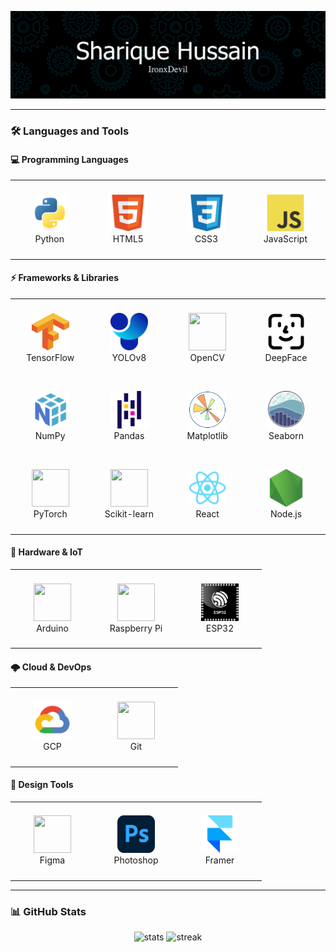 ![MasterHead](assets/github-header-banner.jpg)

---

### 🛠 Languages and Tools  

<p align="left">

#### 💻 Programming Languages  
<table>
  <tr>
    <td align="center" width="120" height="120">
      <img src="https://raw.githubusercontent.com/devicons/devicon/master/icons/python/python-original.svg" width="60" height="60"/>
      <br>Python
    </td>
    <td align="center" width="120" height="120">
      <img src="https://raw.githubusercontent.com/devicons/devicon/master/icons/html5/html5-original.svg" width="60" height="60"/>
      <br>HTML5
    </td>
    <td align="center" width="120" height="120">
      <img src="https://raw.githubusercontent.com/devicons/devicon/master/icons/css3/css3-original.svg" width="60" height="60"/>
      <br>CSS3
    </td>
    <td align="center" width="120" height="120">
      <img src="https://raw.githubusercontent.com/devicons/devicon/master/icons/javascript/javascript-original.svg" width="60" height="60"/>
      <br>JavaScript
    </td>
  </tr>
</table>

#### ⚡ Frameworks & Libraries  
<table>
  <tr>
    <td align="center" width="120" height="120">
      <img src="assets/Tensorflow_logo.svg.png" width="60" height="60"/>
      <br>TensorFlow
    </td>
    <td align="center" width="120" height="120">
      <img src="assets/YOLO_logo.png" width="60" height="60"/>
      <br>YOLOv8
    </td>
    <td align="center" width="120" height="120">
      <img src="https://www.vectorlogo.zone/logos/opencv/opencv-icon.svg" width="60" height="60"/>
      <br>OpenCV
    </td>
    <td align="center" width="120" height="120">
      <img src="assets/deepface_logo.png" width="60" height="60"/>
      <br>DeepFace
    </td>
  </tr>
  <tr>
    <td align="center" width="120" height="120">
      <img src="assets/numpy.svg" width="60" height="60"/>
      <br>NumPy
    </td>
    <td align="center" width="120" height="120">
      <img src="https://raw.githubusercontent.com/devicons/devicon/master/icons/pandas/pandas-original.svg" width="60" height="60"/>
      <br>Pandas
    </td>
    <td align="center" width="120" height="120">
      <img src="assets/matplotlib_logo.png" width="60" height="60"/>
      <br>Matplotlib
    </td>
    <td align="center" width="120" height="120">
      <img src="assets/seaborn_logo.svg" width="60" height="60"/>
      <br>Seaborn
    </td>
  </tr>
  <tr>
    <td align="center" width="120" height="120">
      <img src="https://www.vectorlogo.zone/logos/pytorch/pytorch-icon.svg" width="60" height="60"/>
      <br>PyTorch
    </td>
    <td align="center" width="120" height="120">
      <img src="https://upload.wikimedia.org/wikipedia/commons/0/05/Scikit_learn_logo_small.svg" width="60" height="60"/>
      <br>Scikit-learn
    </td>
    <td align="center" width="120" height="120">
      <img src="https://raw.githubusercontent.com/devicons/devicon/master/icons/react/react-original.svg" width="60" height="60"/>
      <br>React
    </td>
    <td align="center" width="120" height="120">
      <img src="https://raw.githubusercontent.com/devicons/devicon/master/icons/nodejs/nodejs-original.svg" width="60" height="60"/>
      <br>Node.js
    </td>
  </tr>
</table>

#### 🔧 Hardware & IoT  
<table>
  <tr>
    <td align="center" width="120" height="120">
      <img src="https://cdn.worldvectorlogo.com/logos/arduino-1.svg" width="60" height="60"/>
      <br>Arduino
    </td>
    <td align="center" width="120" height="120">
      <img src="https://cdn.worldvectorlogo.com/logos/raspberry-pi.svg" width="60" height="60"/>
      <br>Raspberry Pi
    </td>
    <td align="center" width="120" height="120">
      <img src="assets/esp32_logo.png" width="60" height="60"/>
      <br>ESP32
    </td>
  </tr>
</table>

#### 🌩 Cloud & DevOps  
<table>
  <tr>
    <td align="center" width="120" height="120">
      <img src="https://raw.githubusercontent.com/devicons/devicon/master/icons/googlecloud/googlecloud-original.svg" width="60" height="60"/>
      <br>GCP
    </td>
    <td align="center" width="120" height="120">
      <img src="https://www.vectorlogo.zone/logos/git-scm/git-scm-icon.svg" width="60" height="60"/>
      <br>Git
    </td>
  </tr>
</table>

#### 🎨 Design Tools  
<table>
  <tr>
    <td align="center" width="120" height="120">
      <img src="https://www.vectorlogo.zone/logos/figma/figma-icon.svg" width="60" height="60"/>
      <br>Figma
    </td>
    <td align="center" width="120" height="120">
      <img src="assets/photoshop_logo.png" width="60" height="60"/>
      <br>Photoshop
    </td>
    <td align="center" width="120" height="120">
      <img src="assets/framer.png" width="60" height="60"/>
      <br>Framer
    </td>
  </tr>
</table>

---

### 📊 GitHub Stats  
<p align="center">
  <img src="https://github-readme-stats.vercel.app/api?username=shariquehussain&show_icons=true&theme=radical" alt="stats" height="160"/>
  <img src="https://github-readme-streak-stats.herokuapp.com/?user=shariquehussain&theme=radical" alt="streak" height="160"/>
</p>
